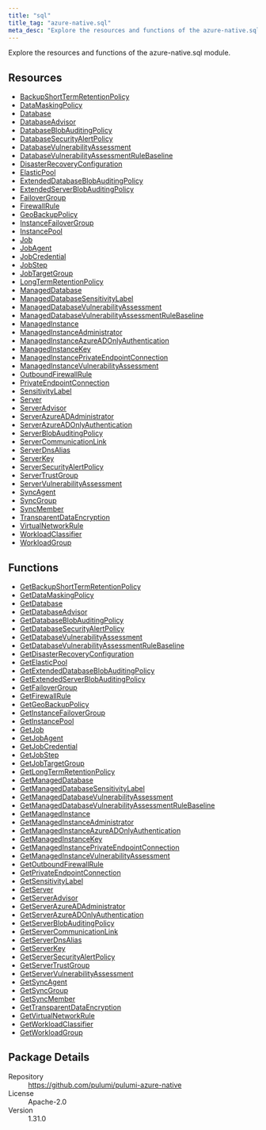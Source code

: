 ```yaml
---
title: "sql"
title_tag: "azure-native.sql"
meta_desc: "Explore the resources and functions of the azure-native.sql module."
---
```


<!-- WARNING: this file was generated by Pulumi Docs Generator. -->
<!-- Do not edit by hand unless you're certain you know what you are doing! -->

Explore the resources and functions of the azure-native.sql module.

<h2 id="resources">Resources</h2>
<ul class="api">
    <li><a href="backupshorttermretentionpolicy" title="BackupShortTermRetentionPolicy"><span class="symbol resource"></span>BackupShortTermRetentionPolicy</a></li>
    <li><a href="datamaskingpolicy" title="DataMaskingPolicy"><span class="symbol resource"></span>DataMaskingPolicy</a></li>
    <li><a href="database" title="Database"><span class="symbol resource"></span>Database</a></li>
    <li><a href="databaseadvisor" title="DatabaseAdvisor"><span class="symbol resource"></span>DatabaseAdvisor</a></li>
    <li><a href="databaseblobauditingpolicy" title="DatabaseBlobAuditingPolicy"><span class="symbol resource"></span>DatabaseBlobAuditingPolicy</a></li>
    <li><a href="databasesecurityalertpolicy" title="DatabaseSecurityAlertPolicy"><span class="symbol resource"></span>DatabaseSecurityAlertPolicy</a></li>
    <li><a href="databasevulnerabilityassessment" title="DatabaseVulnerabilityAssessment"><span class="symbol resource"></span>DatabaseVulnerabilityAssessment</a></li>
    <li><a href="databasevulnerabilityassessmentrulebaseline" title="DatabaseVulnerabilityAssessmentRuleBaseline"><span class="symbol resource"></span>DatabaseVulnerabilityAssessmentRuleBaseline</a></li>
    <li><a href="disasterrecoveryconfiguration" title="DisasterRecoveryConfiguration"><span class="symbol resource"></span>DisasterRecoveryConfiguration</a></li>
    <li><a href="elasticpool" title="ElasticPool"><span class="symbol resource"></span>ElasticPool</a></li>
    <li><a href="extendeddatabaseblobauditingpolicy" title="ExtendedDatabaseBlobAuditingPolicy"><span class="symbol resource"></span>ExtendedDatabaseBlobAuditingPolicy</a></li>
    <li><a href="extendedserverblobauditingpolicy" title="ExtendedServerBlobAuditingPolicy"><span class="symbol resource"></span>ExtendedServerBlobAuditingPolicy</a></li>
    <li><a href="failovergroup" title="FailoverGroup"><span class="symbol resource"></span>FailoverGroup</a></li>
    <li><a href="firewallrule" title="FirewallRule"><span class="symbol resource"></span>FirewallRule</a></li>
    <li><a href="geobackuppolicy" title="GeoBackupPolicy"><span class="symbol resource"></span>GeoBackupPolicy</a></li>
    <li><a href="instancefailovergroup" title="InstanceFailoverGroup"><span class="symbol resource"></span>InstanceFailoverGroup</a></li>
    <li><a href="instancepool" title="InstancePool"><span class="symbol resource"></span>InstancePool</a></li>
    <li><a href="job" title="Job"><span class="symbol resource"></span>Job</a></li>
    <li><a href="jobagent" title="JobAgent"><span class="symbol resource"></span>JobAgent</a></li>
    <li><a href="jobcredential" title="JobCredential"><span class="symbol resource"></span>JobCredential</a></li>
    <li><a href="jobstep" title="JobStep"><span class="symbol resource"></span>JobStep</a></li>
    <li><a href="jobtargetgroup" title="JobTargetGroup"><span class="symbol resource"></span>JobTargetGroup</a></li>
    <li><a href="longtermretentionpolicy" title="LongTermRetentionPolicy"><span class="symbol resource"></span>LongTermRetentionPolicy</a></li>
    <li><a href="manageddatabase" title="ManagedDatabase"><span class="symbol resource"></span>ManagedDatabase</a></li>
    <li><a href="manageddatabasesensitivitylabel" title="ManagedDatabaseSensitivityLabel"><span class="symbol resource"></span>ManagedDatabaseSensitivityLabel</a></li>
    <li><a href="manageddatabasevulnerabilityassessment" title="ManagedDatabaseVulnerabilityAssessment"><span class="symbol resource"></span>ManagedDatabaseVulnerabilityAssessment</a></li>
    <li><a href="manageddatabasevulnerabilityassessmentrulebaseline" title="ManagedDatabaseVulnerabilityAssessmentRuleBaseline"><span class="symbol resource"></span>ManagedDatabaseVulnerabilityAssessmentRuleBaseline</a></li>
    <li><a href="managedinstance" title="ManagedInstance"><span class="symbol resource"></span>ManagedInstance</a></li>
    <li><a href="managedinstanceadministrator" title="ManagedInstanceAdministrator"><span class="symbol resource"></span>ManagedInstanceAdministrator</a></li>
    <li><a href="managedinstanceazureadonlyauthentication" title="ManagedInstanceAzureADOnlyAuthentication"><span class="symbol resource"></span>ManagedInstanceAzureADOnlyAuthentication</a></li>
    <li><a href="managedinstancekey" title="ManagedInstanceKey"><span class="symbol resource"></span>ManagedInstanceKey</a></li>
    <li><a href="managedinstanceprivateendpointconnection" title="ManagedInstancePrivateEndpointConnection"><span class="symbol resource"></span>ManagedInstancePrivateEndpointConnection</a></li>
    <li><a href="managedinstancevulnerabilityassessment" title="ManagedInstanceVulnerabilityAssessment"><span class="symbol resource"></span>ManagedInstanceVulnerabilityAssessment</a></li>
    <li><a href="outboundfirewallrule" title="OutboundFirewallRule"><span class="symbol resource"></span>OutboundFirewallRule</a></li>
    <li><a href="privateendpointconnection" title="PrivateEndpointConnection"><span class="symbol resource"></span>PrivateEndpointConnection</a></li>
    <li><a href="sensitivitylabel" title="SensitivityLabel"><span class="symbol resource"></span>SensitivityLabel</a></li>
    <li><a href="server" title="Server"><span class="symbol resource"></span>Server</a></li>
    <li><a href="serveradvisor" title="ServerAdvisor"><span class="symbol resource"></span>ServerAdvisor</a></li>
    <li><a href="serverazureadadministrator" title="ServerAzureADAdministrator"><span class="symbol resource"></span>ServerAzureADAdministrator</a></li>
    <li><a href="serverazureadonlyauthentication" title="ServerAzureADOnlyAuthentication"><span class="symbol resource"></span>ServerAzureADOnlyAuthentication</a></li>
    <li><a href="serverblobauditingpolicy" title="ServerBlobAuditingPolicy"><span class="symbol resource"></span>ServerBlobAuditingPolicy</a></li>
    <li><a href="servercommunicationlink" title="ServerCommunicationLink"><span class="symbol resource"></span>ServerCommunicationLink</a></li>
    <li><a href="serverdnsalias" title="ServerDnsAlias"><span class="symbol resource"></span>ServerDnsAlias</a></li>
    <li><a href="serverkey" title="ServerKey"><span class="symbol resource"></span>ServerKey</a></li>
    <li><a href="serversecurityalertpolicy" title="ServerSecurityAlertPolicy"><span class="symbol resource"></span>ServerSecurityAlertPolicy</a></li>
    <li><a href="servertrustgroup" title="ServerTrustGroup"><span class="symbol resource"></span>ServerTrustGroup</a></li>
    <li><a href="servervulnerabilityassessment" title="ServerVulnerabilityAssessment"><span class="symbol resource"></span>ServerVulnerabilityAssessment</a></li>
    <li><a href="syncagent" title="SyncAgent"><span class="symbol resource"></span>SyncAgent</a></li>
    <li><a href="syncgroup" title="SyncGroup"><span class="symbol resource"></span>SyncGroup</a></li>
    <li><a href="syncmember" title="SyncMember"><span class="symbol resource"></span>SyncMember</a></li>
    <li><a href="transparentdataencryption" title="TransparentDataEncryption"><span class="symbol resource"></span>TransparentDataEncryption</a></li>
    <li><a href="virtualnetworkrule" title="VirtualNetworkRule"><span class="symbol resource"></span>VirtualNetworkRule</a></li>
    <li><a href="workloadclassifier" title="WorkloadClassifier"><span class="symbol resource"></span>WorkloadClassifier</a></li>
    <li><a href="workloadgroup" title="WorkloadGroup"><span class="symbol resource"></span>WorkloadGroup</a></li>
</ul>

<h2 id="functions">Functions</h2>
<ul class="api">
    <li><a href="getbackupshorttermretentionpolicy" title="GetBackupShortTermRetentionPolicy"><span class="symbol function"></span>GetBackupShortTermRetentionPolicy</a></li>
    <li><a href="getdatamaskingpolicy" title="GetDataMaskingPolicy"><span class="symbol function"></span>GetDataMaskingPolicy</a></li>
    <li><a href="getdatabase" title="GetDatabase"><span class="symbol function"></span>GetDatabase</a></li>
    <li><a href="getdatabaseadvisor" title="GetDatabaseAdvisor"><span class="symbol function"></span>GetDatabaseAdvisor</a></li>
    <li><a href="getdatabaseblobauditingpolicy" title="GetDatabaseBlobAuditingPolicy"><span class="symbol function"></span>GetDatabaseBlobAuditingPolicy</a></li>
    <li><a href="getdatabasesecurityalertpolicy" title="GetDatabaseSecurityAlertPolicy"><span class="symbol function"></span>GetDatabaseSecurityAlertPolicy</a></li>
    <li><a href="getdatabasevulnerabilityassessment" title="GetDatabaseVulnerabilityAssessment"><span class="symbol function"></span>GetDatabaseVulnerabilityAssessment</a></li>
    <li><a href="getdatabasevulnerabilityassessmentrulebaseline" title="GetDatabaseVulnerabilityAssessmentRuleBaseline"><span class="symbol function"></span>GetDatabaseVulnerabilityAssessmentRuleBaseline</a></li>
    <li><a href="getdisasterrecoveryconfiguration" title="GetDisasterRecoveryConfiguration"><span class="symbol function"></span>GetDisasterRecoveryConfiguration</a></li>
    <li><a href="getelasticpool" title="GetElasticPool"><span class="symbol function"></span>GetElasticPool</a></li>
    <li><a href="getextendeddatabaseblobauditingpolicy" title="GetExtendedDatabaseBlobAuditingPolicy"><span class="symbol function"></span>GetExtendedDatabaseBlobAuditingPolicy</a></li>
    <li><a href="getextendedserverblobauditingpolicy" title="GetExtendedServerBlobAuditingPolicy"><span class="symbol function"></span>GetExtendedServerBlobAuditingPolicy</a></li>
    <li><a href="getfailovergroup" title="GetFailoverGroup"><span class="symbol function"></span>GetFailoverGroup</a></li>
    <li><a href="getfirewallrule" title="GetFirewallRule"><span class="symbol function"></span>GetFirewallRule</a></li>
    <li><a href="getgeobackuppolicy" title="GetGeoBackupPolicy"><span class="symbol function"></span>GetGeoBackupPolicy</a></li>
    <li><a href="getinstancefailovergroup" title="GetInstanceFailoverGroup"><span class="symbol function"></span>GetInstanceFailoverGroup</a></li>
    <li><a href="getinstancepool" title="GetInstancePool"><span class="symbol function"></span>GetInstancePool</a></li>
    <li><a href="getjob" title="GetJob"><span class="symbol function"></span>GetJob</a></li>
    <li><a href="getjobagent" title="GetJobAgent"><span class="symbol function"></span>GetJobAgent</a></li>
    <li><a href="getjobcredential" title="GetJobCredential"><span class="symbol function"></span>GetJobCredential</a></li>
    <li><a href="getjobstep" title="GetJobStep"><span class="symbol function"></span>GetJobStep</a></li>
    <li><a href="getjobtargetgroup" title="GetJobTargetGroup"><span class="symbol function"></span>GetJobTargetGroup</a></li>
    <li><a href="getlongtermretentionpolicy" title="GetLongTermRetentionPolicy"><span class="symbol function"></span>GetLongTermRetentionPolicy</a></li>
    <li><a href="getmanageddatabase" title="GetManagedDatabase"><span class="symbol function"></span>GetManagedDatabase</a></li>
    <li><a href="getmanageddatabasesensitivitylabel" title="GetManagedDatabaseSensitivityLabel"><span class="symbol function"></span>GetManagedDatabaseSensitivityLabel</a></li>
    <li><a href="getmanageddatabasevulnerabilityassessment" title="GetManagedDatabaseVulnerabilityAssessment"><span class="symbol function"></span>GetManagedDatabaseVulnerabilityAssessment</a></li>
    <li><a href="getmanageddatabasevulnerabilityassessmentrulebaseline" title="GetManagedDatabaseVulnerabilityAssessmentRuleBaseline"><span class="symbol function"></span>GetManagedDatabaseVulnerabilityAssessmentRuleBaseline</a></li>
    <li><a href="getmanagedinstance" title="GetManagedInstance"><span class="symbol function"></span>GetManagedInstance</a></li>
    <li><a href="getmanagedinstanceadministrator" title="GetManagedInstanceAdministrator"><span class="symbol function"></span>GetManagedInstanceAdministrator</a></li>
    <li><a href="getmanagedinstanceazureadonlyauthentication" title="GetManagedInstanceAzureADOnlyAuthentication"><span class="symbol function"></span>GetManagedInstanceAzureADOnlyAuthentication</a></li>
    <li><a href="getmanagedinstancekey" title="GetManagedInstanceKey"><span class="symbol function"></span>GetManagedInstanceKey</a></li>
    <li><a href="getmanagedinstanceprivateendpointconnection" title="GetManagedInstancePrivateEndpointConnection"><span class="symbol function"></span>GetManagedInstancePrivateEndpointConnection</a></li>
    <li><a href="getmanagedinstancevulnerabilityassessment" title="GetManagedInstanceVulnerabilityAssessment"><span class="symbol function"></span>GetManagedInstanceVulnerabilityAssessment</a></li>
    <li><a href="getoutboundfirewallrule" title="GetOutboundFirewallRule"><span class="symbol function"></span>GetOutboundFirewallRule</a></li>
    <li><a href="getprivateendpointconnection" title="GetPrivateEndpointConnection"><span class="symbol function"></span>GetPrivateEndpointConnection</a></li>
    <li><a href="getsensitivitylabel" title="GetSensitivityLabel"><span class="symbol function"></span>GetSensitivityLabel</a></li>
    <li><a href="getserver" title="GetServer"><span class="symbol function"></span>GetServer</a></li>
    <li><a href="getserveradvisor" title="GetServerAdvisor"><span class="symbol function"></span>GetServerAdvisor</a></li>
    <li><a href="getserverazureadadministrator" title="GetServerAzureADAdministrator"><span class="symbol function"></span>GetServerAzureADAdministrator</a></li>
    <li><a href="getserverazureadonlyauthentication" title="GetServerAzureADOnlyAuthentication"><span class="symbol function"></span>GetServerAzureADOnlyAuthentication</a></li>
    <li><a href="getserverblobauditingpolicy" title="GetServerBlobAuditingPolicy"><span class="symbol function"></span>GetServerBlobAuditingPolicy</a></li>
    <li><a href="getservercommunicationlink" title="GetServerCommunicationLink"><span class="symbol function"></span>GetServerCommunicationLink</a></li>
    <li><a href="getserverdnsalias" title="GetServerDnsAlias"><span class="symbol function"></span>GetServerDnsAlias</a></li>
    <li><a href="getserverkey" title="GetServerKey"><span class="symbol function"></span>GetServerKey</a></li>
    <li><a href="getserversecurityalertpolicy" title="GetServerSecurityAlertPolicy"><span class="symbol function"></span>GetServerSecurityAlertPolicy</a></li>
    <li><a href="getservertrustgroup" title="GetServerTrustGroup"><span class="symbol function"></span>GetServerTrustGroup</a></li>
    <li><a href="getservervulnerabilityassessment" title="GetServerVulnerabilityAssessment"><span class="symbol function"></span>GetServerVulnerabilityAssessment</a></li>
    <li><a href="getsyncagent" title="GetSyncAgent"><span class="symbol function"></span>GetSyncAgent</a></li>
    <li><a href="getsyncgroup" title="GetSyncGroup"><span class="symbol function"></span>GetSyncGroup</a></li>
    <li><a href="getsyncmember" title="GetSyncMember"><span class="symbol function"></span>GetSyncMember</a></li>
    <li><a href="gettransparentdataencryption" title="GetTransparentDataEncryption"><span class="symbol function"></span>GetTransparentDataEncryption</a></li>
    <li><a href="getvirtualnetworkrule" title="GetVirtualNetworkRule"><span class="symbol function"></span>GetVirtualNetworkRule</a></li>
    <li><a href="getworkloadclassifier" title="GetWorkloadClassifier"><span class="symbol function"></span>GetWorkloadClassifier</a></li>
    <li><a href="getworkloadgroup" title="GetWorkloadGroup"><span class="symbol function"></span>GetWorkloadGroup</a></li>
</ul>

<h2 id="package-details">Package Details</h2>
<dl class="package-details">
	<dt>Repository</dt>
	<dd><a href="https://github.com/pulumi/pulumi-azure-native">https://github.com/pulumi/pulumi-azure-native</a></dd>
	<dt>License</dt>
	<dd>Apache-2.0</dd>
	<dt>Version</dt>
	<dd>1.31.0</dd>
</dl>

